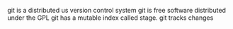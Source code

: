 git is a distributed us version control system
git is free software distributed under the GPL
git has a mutable index called stage.
git tracks changes
